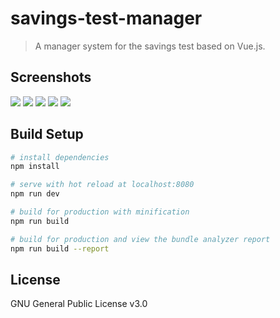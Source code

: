 # savings-test-manager

> A manager system for the savings test based on Vue.js.

## Screenshots

<img src="./assets/screenshots/1.jpg" />
<img src="./assets/screenshots/2.jpg" />
<img src="./assets/screenshots/3.jpg" />
<img src="./assets/screenshots/4.jpg" />
<img src="./assets/screenshots/5.jpg" />

## Build Setup

``` bash
# install dependencies
npm install

# serve with hot reload at localhost:8080
npm run dev

# build for production with minification
npm run build

# build for production and view the bundle analyzer report
npm run build --report
```

## License

GNU General Public License v3.0
